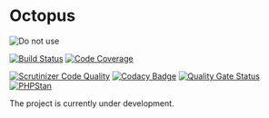 Octopus
==========
![Do not use](https://img.shields.io/badge/Under%20development-Don't%20use-red)

[![Build Status](https://scrutinizer-ci.com/g/aspirantzhang/octopus/badges/build.png?b=master)](https://scrutinizer-ci.com/g/aspirantzhang/octopus/build-status/master)
[![Code Coverage](https://scrutinizer-ci.com/g/aspirantzhang/octopus/badges/coverage.png?b=master)](https://scrutinizer-ci.com/g/aspirantzhang/octopus/?branch=master)

[![Scrutinizer Code Quality](https://scrutinizer-ci.com/g/aspirantzhang/octopus/badges/quality-score.png?b=master)](https://scrutinizer-ci.com/g/aspirantzhang/octopus/?branch=master)
[![Codacy Badge](https://app.codacy.com/project/badge/Grade/7431742994df4ded9dcfba54dbd0f8b4)](https://www.codacy.com/gh/aspirantzhang/octopus/dashboard?utm_source=github.com&amp;utm_medium=referral&amp;utm_content=aspirantzhang/octopus&amp;utm_campaign=Badge_Grade)
[![Quality Gate Status](https://sonarcloud.io/api/project_badges/measure?project=aspirantzhang_octopus&metric=alert_status)](https://sonarcloud.io/dashboard?id=aspirantzhang_octopus)
[![PHPStan](https://img.shields.io/badge/PHPStan-level%205-brightgreen.svg?style=flat)](https://phpstan.org/)

The project is currently under development.
